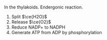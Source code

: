 In the thylakoids. Endergonic reaction.

1. Split $\ce{H2O}$
2. Release $\ce{O2}$
3. Reduce NADP+ to NADPH
4. Generate ATP from ADP by phosphorylation